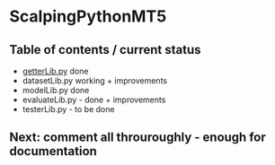# ScalpingPythonMT5

## Table of contents / current status
- [getterLib.py](getterLib.py) done
- datasetLib.py working + improvements
- modelLib.py done
- evaluateLib.py - done + improvements
- testerLib.py - to be done

## Next: comment all throuroughly - enough for documentation